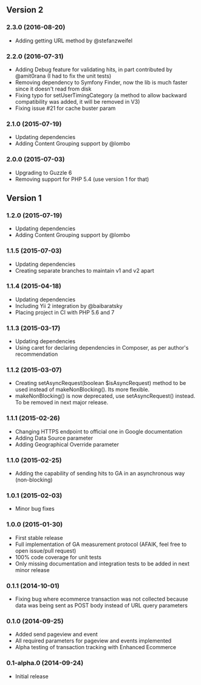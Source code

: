 ## Version 2
### 2.3.0 (2016-08-20)
 * Adding getting URL method by @stefanzweifel

### 2.2.0 (2016-07-31)
 * Adding Debug feature for validating hits, in part contributed by @amit0rana (I had to fix the unit tests)
 * Removing dependency to Symfony Finder, now the lib is much faster since it doesn't read from disk
 * Fixing typo for setUserTimingCategory (a method to allow backward compatibility was added, it will be removed in V3)
 * Fixing issue #21 for cache buster param

### 2.1.0 (2015-07-19)
 * Updating dependencies
 * Adding Content Grouping support by @lombo

### 2.0.0 (2015-07-03)
 * Upgrading to Guzzle 6
 * Removing support for PHP 5.4 (use version 1 for that)

## Version 1
### 1.2.0 (2015-07-19)
 * Updating dependencies
 * Adding Content Grouping support by @lombo

### 1.1.5 (2015-07-03)
 * Updating dependencies
 * Creating separate branches to maintain v1 and v2 apart

### 1.1.4 (2015-04-18)
 * Updating dependencies
 * Including Yii 2 integration by @baibaratsky
 * Placing project in CI with PHP 5.6 and 7

### 1.1.3 (2015-03-17)
 * Updating dependencies
 * Using caret for declaring dependencies in Composer, as per author's recommendation

### 1.1.2 (2015-03-07)
 * Creating setAsyncRequest(boolean $isAsyncRequest) method to be used instead of makeNonBlocking(). Its more flexible.
 * makeNonBlocking() is now deprecated, use setAsyncRequest() instead. To be removed in next major release.

### 1.1.1 (2015-02-26)
 * Changing HTTPS endpoint to official one in Google documentation
 * Adding Data Source parameter
 * Adding Geographical Override parameter

### 1.1.0 (2015-02-25)
 * Adding the capability of sending hits to GA in an asynchronous way (non-blocking)

### 1.0.1 (2015-02-03)
 * Minor bug fixes

### 1.0.0 (2015-01-30)

 * First stable release
 * Full implementation of GA measurement protocol (AFAIK, feel free to open issue/pull request)
 * 100% code coverage for unit tests
 * Only missing documentation and integration tests to be added in next minor release

### 0.1.1 (2014-10-01)

  * Fixing bug where ecommerce transaction was not collected because data was being sent as POST body instead
  of URL query parameters

### 0.1.0 (2014-09-25)

  * Added send pageview and event
  * All required parameters for pageview and events implemented
  * Alpha testing of transaction tracking with Enhanced Ecommerce

### 0.1-alpha.0 (2014-09-24)

  * Initial release
